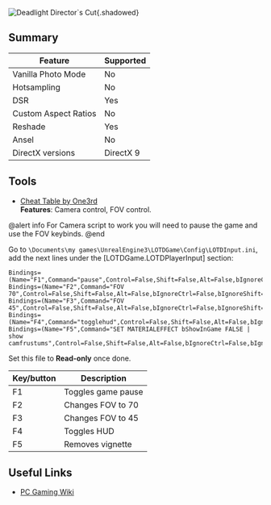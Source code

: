 ![Deadlight Director`s Cut](Images\deadlight_header.png "Shot by pino44io"){.shadowed}

## Summary

Feature | Supported
--|--
Vanilla Photo Mode | No
Hotsampling | No
DSR | Yes
Custom Aspect Ratios | No
Reshade | Yes 
Ansel | No
DirectX versions | DirectX 9
 
## Tools

* [Cheat Table by One3rd](..\CheatTables\deadlight.ct)  
**Features**: Camera control, FOV control.

@alert info
For Camera script to work you will need to pause the game and use the FOV keybinds.
@end

Go to `\Documents\my games\UnrealEngine3\LOTDGame\Config\LOTDInput.ini`, add the next lines under the [LOTDGame.LOTDPlayerInput] section:

```
Bindings=(Name="F1",Command="pause",Control=False,Shift=False,Alt=False,bIgnoreCtrl=False,bIgnoreShift=False,bIgnoreAlt=False)
Bindings=(Name="F2",Command="FOV 70",Control=False,Shift=False,Alt=False,bIgnoreCtrl=False,bIgnoreShift=False,bIgnoreAlt=False)
Bindings=(Name="F3",Command="FOV 45",Control=False,Shift=False,Alt=False,bIgnoreCtrl=False,bIgnoreShift=False,bIgnoreAlt=False)
Bindings=(Name="F4",Command="togglehud",Control=False,Shift=False,Alt=False,bIgnoreCtrl=False,bIgnoreShift=False,bIgnoreAlt=False)
Bindings=(Name="F5",Command="SET MATERIALEFFECT bShowInGame FALSE | show camfrustums",Control=False,Shift=False,Alt=False,bIgnoreCtrl=False,bIgnoreShift=False,bIgnoreAlt=False)
```

Set this file to **Read-only** once done.

Key/button | Description
--|--
F1 | Toggles game pause
F2 | Changes FOV to 70 
F3 | Changes FOV to 45
F4 | Toggles HUD
F5 | Removes vignette


## Useful Links

* [PC Gaming Wiki](https://pcgamingwiki.com/wiki/Deadlight:_Director%27s_Cut)



